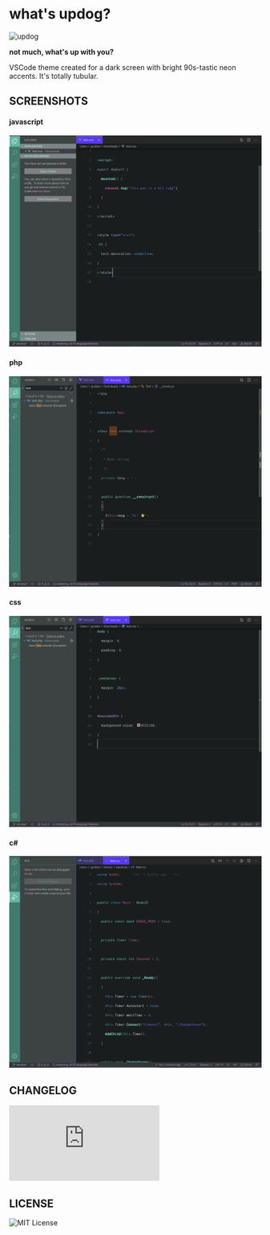 # what's updog?

![updog](https://repository-images.githubusercontent.com/263631721/95fff880-9844-11ea-9d7a-a60255b9c6a2)

__not much, what's up with you?__

VSCode theme created for a dark screen with bright 90s-tastic
neon accents.  It's totally tubular.

## SCREENSHOTS

#### javascript

![javascript](https://raw.githubusercontent.com/douggrubba/updog-vs-code-theme/master/ScreenShot-1.png)

#### php

![php](https://raw.githubusercontent.com/douggrubba/updog-vs-code-theme/master/ScreenShot-2.png)

#### css

![css](https://raw.githubusercontent.com/douggrubba/updog-vs-code-theme/master/ScreenShot-3.png)

#### c#

![c#](https://raw.githubusercontent.com/douggrubba/updog-vs-code-theme/master/ScreenShot-4.png)

## CHANGELOG

![CHANGELOG](https://raw.githubusercontent.com/douggrubba/updog-vs-code-theme/master/CHANGELOG.md)

## LICENSE

![MIT License](https://raw.githubusercontent.com/douggrubba/updog-vs-code-theme/master/LICENSE)
